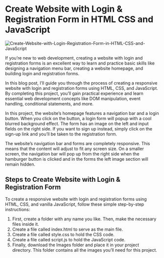 # Create Website with Login & Registration Form in HTML CSS and JavaScript

![Create-Website-with-Login-Registration-Form-in-HTML-CSS-and-JavaScript](https://github.com/whowalkingupme/Website-with-Login---Signup-Form/assets/46256884/678fab44-e270-487e-be5e-db5f9d69b075)

If you’re new to web development, creating a website with login and registration forms is an excellent way to learn and practice basic skills like designing a navigation menu bar, creating a website homepage, and building login and registration forms.

In this blog post, I’ll guide you through the process of creating a responsive website with login and registration forms using HTML, CSS, and JavaScript. By completing this project, you’ll gain practical experience and learn essential web development concepts like DOM manipulation, event handling, conditional statements, and more.

In this project, the website’s homepage features a navigation bar and a login button. When you click on the button, a login form will popup with a cool blurred background effect. The form has an image on the left and input fields on the right side. If you want to sign up instead, simply click on the sign-up link and you’ll be taken to the registration form.


The website’s navigation bar and forms are completely responsive. This means that the content will adjust to fit any screen size. On a smaller screen, the navigation bar will pop up from the right side when the hamburger button is clicked and in the forms the left image section will remain hidden.

## Steps to Create Website with Login & Registration Form

To create a responsive website with login and registration forms using HTML, CSS, and vanilla JavaScript, follow these simple step-by-step instructions:

1. First, create a folder with any name you like. Then, make the necessary files inside it.
2. Create a file called index.html to serve as the main file.
3. Create a file called style.css to hold the CSS code.
4. Create a file called script.js to hold the JavaScript code.
5. Finally, download the Images folder and place it in your project directory. This folder contains all the images you’ll need for this project.
